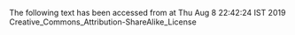 The following text has been accessed from at Thu Aug 8 22:42:24 IST 2019
Creative_Commons_Attribution-ShareAlike_License
